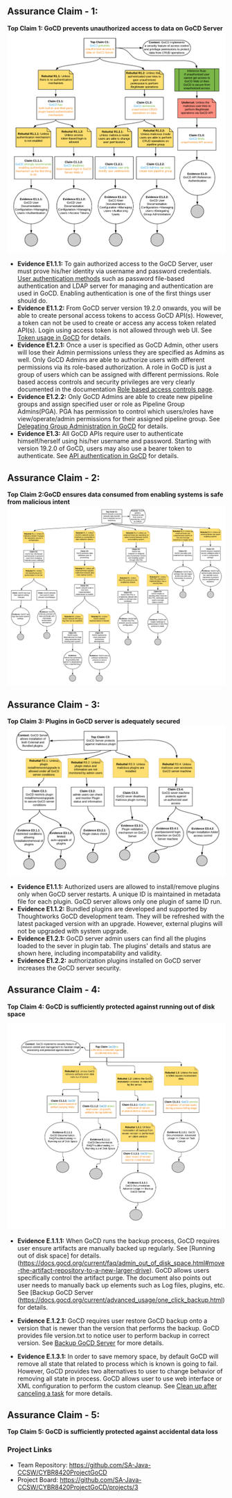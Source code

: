 ## Assurance Claim - 1: 
**Top Claim 1: GoCD prevents unauthorized access to data on GoCD Server**
![Preventions of unauthorized access](https://github.com/SA-Java-CCSW/CYBR8420ProjectGoCD/blob/master/AssuranceClaims/GoCDPreventsUnauthorizedAccess2.png)
* **Evidence E1.1.1:** To gain authorized access to the GoCD Server, user must prove his/her identity via username and password credentials. [User authentication methods](https://docs.gocd.org/19.8.0/configuration/dev_authentication.html) such as password file-based authentication and LDAP server for managing and authentication are used in GoCD. Enabling authentication is one of the first things user should do. 
* **Evidence E1.1.2:** From GoCD server version 19.2.0 onwards, you will be able to create personal access tokens to access GoCD API(s). However, a token can not be used to create or access any access token related API(s). Login using access token is not allowed through web UI. See [Token usage in GoCD](https://docs.gocd.org/19.8.0/configuration/access_tokens.html) for details.
* **Evidence E1.2.1:** Once a user is specified as GoCD Admin, other users will lose their Admin permissions unless they are specified as Admins as well. Only GoCD Admins are able to authorize users with different permissions via its role-based authorization. A role in GoCD is just a group of users which can be assigned with different permissions. Role based access controls and security privileges are very clearly documented in the documentation [Role based access controls page](https://docs.gocd.org/current/configuration/dev_authorization.html).
* **Evidence E1.2.2:** Only GoCD Admins are able to create new pipeline groups and assign specified user or role as Pipeline Group Admins(PGA). PGA has permission to control which users/roles have view/operate/admin permissions for their assigned pipeline group. See [Delegating Group Administration in GoCD](https://docs.gocd.org/19.8.0/configuration/delegating_group_administration.html) for details.
* **Evidence E1.3:** All GoCD APIs require user to authenticate himself/herself using his/her username and password. Starting with version 19.2.0 of GoCD, users may also use a bearer token to authenticate. See [API authentication in GoCD](https://api.gocd.org/current/#authentication) for details.

## Assurance Claim - 2: 
**Top Claim 2:GoCD ensures data consumed from enabling systems is safe from malicious intent**
![GoCDExternalDataSourceSafe](https://github.com/SA-Java-CCSW/CYBR8420ProjectGoCD/blob/master/AssuranceClaims/GoCDExternalDataSourceSafe.png)

## Assurance Claim - 3: 
**Top Claim 3: Plugins in GoCD server is adequately secured**
![Preventions of unauthorized access](https://github.com/SA-Java-CCSW/CYBR8420ProjectGoCD/blob/master/AssuranceClaims/Assurance3.png)
* **Evidence E1.1.1:** Authorized users are allowed to install/remove plugins only when GoCD server restarts. A unique ID is maintained in metadata file for each plugin. GoCD server allows only one plugin of same ID run. 
* **Evidence E1.1.2:** Bundled plugins are developed and supported by Thoughtworks GoCD development team. They will be refreshed with the latest packaged version with an upgrade. However, external plugins will not be upgraded with system upgrade.
* **Evidence E1.2.1:** GoCD server admin users can find all the plugins loaded to  the sever in plugin tab. The plugins' details and status are shown here, including incompatability and validity.
* **Evidence E1.2.2:** authorization plugins installed on GoCD server increases the GoCD server security. 

## Assurance Claim - 4: 
**Top Claim 4: GoCD is sufficiently protected against running out of disk space**

![Preventions of unauthorized access](https://github.com/SA-Java-CCSW/CYBR8420ProjectGoCD/blob/Claim4Adjustment/AssuranceClaims/Assurance_Claim_4.png)

* **Evidence E.1.1.1:** When GoCD runs the backup process, GoCD requires user ensure artifacts are manually backed up regularly. See [Running out of disk space] for details.(https://docs.gocd.org/current/faq/admin_out_of_disk_space.html#move-the-artifact-repository-to-a-new-larger-drive). GoCD allows users specifically control the artifact purge. The document also points out user needs to manually back up elements such as Log files, plugins, etc. See [Backup GoCD Server (https://docs.gocd.org/current/advanced_usage/one_click_backup.html) for details. 

* **Evidence E.1.2.1:** GoCD requires user restore GoCD backup onto a version that is newer than the version that performs the backup. GoCD provides file version.txt to notice user to perform backup in correct version. See [Backup GoCD Server](https://docs.gocd.org/current/advanced_usage/one_click_backup.html) for more details.

* **Evidence E.1.3.1:** In order to save memory space, by default GoCD will remove all state that related to process which is known is going to fail. However, GoCD provides two alternatives to user to change behavior of removing all state in process. GoCD allows user to use web interface or XML configuration to perform the custom cleanup. See [Clean up after canceling a task]( https://docs.gocd.org/current/advanced_usage/dev_clean_up_when_cancel.html) for more details.

## Assurance Claim - 5: 
**Top Claim 5: GoCD is sufficiently protected against accidental data loss**

### Project Links
* Team Repository: https://github.com/SA-Java-CCSW/CYBR8420ProjectGoCD
* Project Board: https://github.com/SA-Java-CCSW/CYBR8420ProjectGoCD/projects/3
